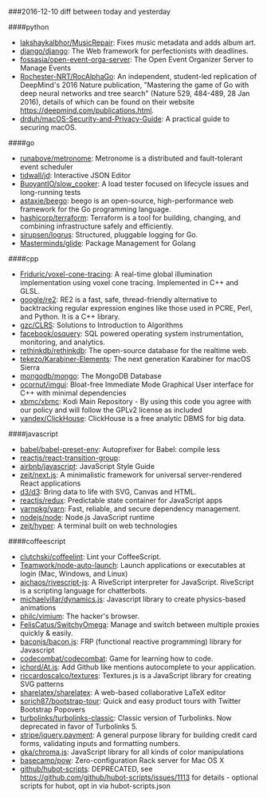 ###2016-12-10
diff between today and yesterday

####python
* [lakshaykalbhor/MusicRepair](https://github.com/lakshaykalbhor/MusicRepair):  Fixes music metadata and adds album art.
* [django/django](https://github.com/django/django): The Web framework for perfectionists with deadlines.
* [fossasia/open-event-orga-server](https://github.com/fossasia/open-event-orga-server): The Open Event Organizer Server to Manage Events
* [Rochester-NRT/RocAlphaGo](https://github.com/Rochester-NRT/RocAlphaGo): An independent, student-led replication of DeepMind's 2016 Nature publication, "Mastering the game of Go with deep neural networks and tree search" (Nature 529, 484-489, 28 Jan 2016), details of which can be found on their website https://deepmind.com/publications.html.
* [drduh/macOS-Security-and-Privacy-Guide](https://github.com/drduh/macOS-Security-and-Privacy-Guide): A practical guide to securing macOS.

####go
* [runabove/metronome](https://github.com/runabove/metronome): Metronome is a distributed and fault-tolerant event scheduler
* [tidwall/jd](https://github.com/tidwall/jd): Interactive JSON Editor
* [BuoyantIO/slow_cooker](https://github.com/BuoyantIO/slow_cooker): A load tester focused on lifecycle issues and long-running tests
* [astaxie/beego](https://github.com/astaxie/beego): beego is an open-source, high-performance web framework for the Go programming language.
* [hashicorp/terraform](https://github.com/hashicorp/terraform): Terraform is a tool for building, changing, and combining infrastructure safely and efficiently.
* [sirupsen/logrus](https://github.com/sirupsen/logrus): Structured, pluggable logging for Go.
* [Masterminds/glide](https://github.com/Masterminds/glide): Package Management for Golang

####cpp
* [Friduric/voxel-cone-tracing](https://github.com/Friduric/voxel-cone-tracing): A real-time global illumination implementation using voxel cone tracing. Implemented in C++ and GLSL.
* [google/re2](https://github.com/google/re2): RE2 is a fast, safe, thread-friendly alternative to backtracking regular expression engines like those used in PCRE, Perl, and Python. It is a C++ library.
* [gzc/CLRS](https://github.com/gzc/CLRS): Solutions to Introduction to Algorithms
* [facebook/osquery](https://github.com/facebook/osquery): SQL powered operating system instrumentation, monitoring, and analytics.
* [rethinkdb/rethinkdb](https://github.com/rethinkdb/rethinkdb): The open-source database for the realtime web.
* [tekezo/Karabiner-Elements](https://github.com/tekezo/Karabiner-Elements): The next generation Karabiner for macOS Sierra
* [mongodb/mongo](https://github.com/mongodb/mongo): The MongoDB Database
* [ocornut/imgui](https://github.com/ocornut/imgui): Bloat-free Immediate Mode Graphical User interface for C++ with minimal dependencies
* [xbmc/xbmc](https://github.com/xbmc/xbmc): Kodi Main Repository - By using this code you agree with our policy and will follow the GPLv2 license as included
* [yandex/ClickHouse](https://github.com/yandex/ClickHouse): ClickHouse is a free analytic DBMS for big data.

####javascript
* [babel/babel-preset-env](https://github.com/babel/babel-preset-env):  Autoprefixer for Babel: compile less
* [reactjs/react-transition-group](https://github.com/reactjs/react-transition-group): 
* [airbnb/javascript](https://github.com/airbnb/javascript): JavaScript Style Guide
* [zeit/next.js](https://github.com/zeit/next.js): A minimalistic framework for universal server-rendered React applications
* [d3/d3](https://github.com/d3/d3): Bring data to life with SVG, Canvas and HTML. 
* [reactjs/redux](https://github.com/reactjs/redux): Predictable state container for JavaScript apps
* [yarnpkg/yarn](https://github.com/yarnpkg/yarn):  Fast, reliable, and secure dependency management.
* [nodejs/node](https://github.com/nodejs/node): Node.js JavaScript runtime 
* [zeit/hyper](https://github.com/zeit/hyper): A terminal built on web technologies

####coffeescript
* [clutchski/coffeelint](https://github.com/clutchski/coffeelint): Lint your CoffeeScript.
* [Teamwork/node-auto-launch](https://github.com/Teamwork/node-auto-launch): Launch applications or executables at login (Mac, Windows, and Linux)
* [aichaos/rivescript-js](https://github.com/aichaos/rivescript-js): A RiveScript interpreter for JavaScript. RiveScript is a scripting language for chatterbots.
* [michaelvillar/dynamics.js](https://github.com/michaelvillar/dynamics.js): Javascript library to create physics-based animations
* [philc/vimium](https://github.com/philc/vimium): The hacker's browser.
* [FelisCatus/SwitchyOmega](https://github.com/FelisCatus/SwitchyOmega): Manage and switch between multiple proxies quickly & easily.
* [baconjs/bacon.js](https://github.com/baconjs/bacon.js): FRP (functional reactive programming) library for Javascript
* [codecombat/codecombat](https://github.com/codecombat/codecombat): Game for learning how to code.
* [ichord/At.js](https://github.com/ichord/At.js): Add Github like mentions autocomplete to your application.
* [riccardoscalco/textures](https://github.com/riccardoscalco/textures): Textures.js is a JavaScript library for creating SVG patterns
* [sharelatex/sharelatex](https://github.com/sharelatex/sharelatex): A web-based collaborative LaTeX editor
* [sorich87/bootstrap-tour](https://github.com/sorich87/bootstrap-tour): Quick and easy product tours with Twitter Bootstrap Popovers
* [turbolinks/turbolinks-classic](https://github.com/turbolinks/turbolinks-classic): Classic version of Turbolinks. Now deprecated in favor of Turbolinks 5.
* [stripe/jquery.payment](https://github.com/stripe/jquery.payment): A general purpose library for building credit card forms, validating inputs and formatting numbers.
* [gka/chroma.js](https://github.com/gka/chroma.js): JavaScript library for all kinds of color manipulations
* [basecamp/pow](https://github.com/basecamp/pow): Zero-configuration Rack server for Mac OS X
* [github/hubot-scripts](https://github.com/github/hubot-scripts): DEPRECATED, see https://github.com/github/hubot-scripts/issues/1113 for details - optional scripts for hubot, opt in via hubot-scripts.json

